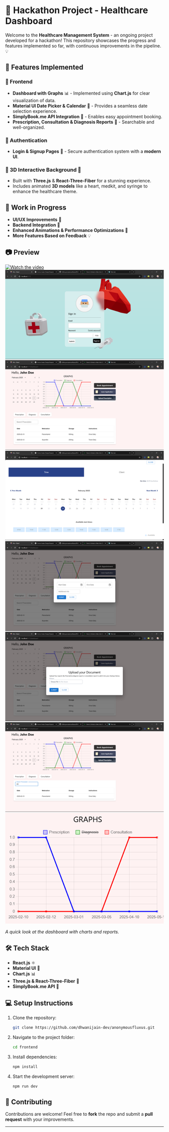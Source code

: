 # 🚀 Hackathon Project - Healthcare Dashboard

Welcome to the **Healthcare Management System** - an ongoing project developed for a hackathon! This repository showcases the progress and features implemented so far, with continuous improvements in the pipeline. 💡

## 📌 Features Implemented

### 🔹 Frontend
- **Dashboard with Graphs** 📊 - Implemented using **Chart.js** for clear visualization of data.
- **Material UI Date Picker & Calendar** 📅 - Provides a seamless date selection experience.
- **SimplyBook.me API Integration** 🏥 - Enables easy appointment booking.
- **Prescription, Consultation & Diagnosis Reports** 📄 - Searchable and well-organized.

### 🔹 Authentication
- **Login & Signup Pages** 🔐 - Secure authentication system with a **modern UI**.

### 🔹 3D Interactive Background 🌌
- Built with **Three.js** & **React-Three-Fiber** for a stunning experience.
- Includes animated **3D models** like a heart, medkit, and syringe to enhance the healthcare theme.

## 🚧 Work in Progress
- **UI/UX Improvements** 🎨
- **Backend Integration** 🔗
- **Enhanced Animations & Performance Optimizations** 🚀
- **More Features Based on Feedback** 💡

## 📷 Preview
[![Watch the video](https://img.youtube.com/vi/T-D1KVIuvjA/maxresdefault.jpg)](https://youtu.be/T-D1KVIuvjA)
![](https://github.com/dhwanijain-dev/anonymousfluxus/blob/main/frontend/public/readmePhotos/Screenshot%20(12).png?raw=true)
![](https://github.com/dhwanijain-dev/anonymousfluxus/blob/main/frontend/public/readmePhotos/Screenshot%20(13).png?raw=true)
![](https://github.com/dhwanijain-dev/anonymousfluxus/blob/main/frontend/public/readmePhotos/Screenshot%20(14).png?raw=true)
![](https://github.com/dhwanijain-dev/anonymousfluxus/blob/main/frontend/public/readmePhotos/Screenshot%20(15).png?raw=true)
![](https://github.com/dhwanijain-dev/anonymousfluxus/blob/main/frontend/public/readmePhotos/Screenshot%20(16).png?raw=true)
![](https://github.com/dhwanijain-dev/anonymousfluxus/blob/main/frontend/public/readmePhotos/Screenshot%20(17).png?raw=true)
![](https://github.com/dhwanijain-dev/anonymousfluxus/blob/main/frontend/public/readmePhotos/Screenshot%20(18).png?raw=true)







_A quick look at the dashboard with charts and reports._

## 🛠️ Tech Stack
- **React.js** ⚛️
- **Material UI** 🎨
- **Chart.js** 📊
- **Three.js & React-Three-Fiber** 🌌
- **SimplyBook.me API** 📅

## 💻 Setup Instructions
1. Clone the repository:
   ```sh
   git clone https://github.com/dhwanijain-dev/anonymousfluxus.git
   ```
2. Navigate to the project folder:
   ```sh
   cd frontend
   ```
3. Install dependencies:
   ```sh
   npm install
   ```
4. Start the development server:
   ```sh
   npm run dev
   ```

## 🤝 Contributing
Contributions are welcome! Feel free to **fork** the repo and submit a **pull request** with your improvements.



---
